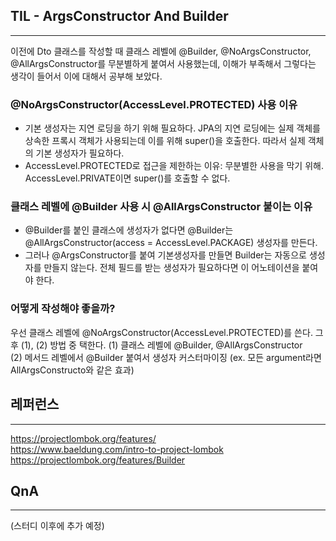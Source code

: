 ## TIL - ArgsConstructor And Builder
---
이전에 Dto 클래스를 작성할 때 클래스 레벨에 @Builder, @NoArgsConstructor, @AllArgsConstructor를 무분별하게 붙여서 사용했는데, 이해가 부족해서 그렇다는 생각이 들어서 이에 대해서 공부해 보았다.

### @NoArgsConstructor(AccessLevel.PROTECTED) 사용 이유
* 기본 생성자는 지연 로딩을 하기 위해 필요하다. JPA의 지연 로딩에는 실제 객체를 상속한 프록시 객체가 사용되는데 이를 위해 super()을 호출한다. 따라서 실제 객체의 기본 생성자가 필요하다.
* AccessLevel.PROTECTED로 접근을 제한하는 이유: 무분별한 사용을 막기 위해. AccessLevel.PRIVATE이면 super()를 호출할 수 없다.

### 클래스 레벨에 @Builder 사용 시 @AllArgsConstructor 붙이는 이유
* @Builder를 붙인 클래스에 생성자가 없다면 @Builder는 @AllArgsConstructor(access = AccessLevel.PACKAGE) 생성자를 만든다.
* 그러나 @ArgsConstructor를 붙여 기본생성자를 만들면 Builder는 자동으로 생성자를 만들지 않는다. 전체 필드를 받는 생성자가 필요하다면 이 어노테이션을 붙여야 한다. 

### 어떻게 작성해야 좋을까?
우선 클래스 레벨에 @NoArgsConstructor(AccessLevel.PROTECTED)를 쓴다.
그 후 (1), (2) 방법 중 택한다.
(1) 클래스 레벨에 @Builder, @AllArgsConstructor <br>
(2) 메서드 레벨에서 @Builder 붙여서 생성자 커스터마이징 (ex. 모든 argument라면 AllArgsConstructo와 같은 효과) <br>

## 레퍼런스
---
https://projectlombok.org/features/ <br>
https://www.baeldung.com/intro-to-project-lombok <br>
https://projectlombok.org/features/Builder <br>

## QnA
---
(스터디 이후에 추가 예정)
